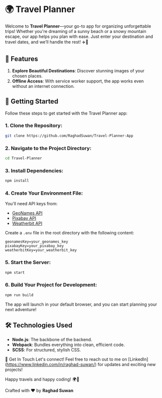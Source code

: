 # 🌍 Travel Planner

Welcome to **Travel Planner**—your go-to app for organizing unforgettable trips! Whether you're dreaming of a sunny beach or a snowy mountain escape, our app helps you plan with ease. Just enter your destination and travel dates, and we’ll handle the rest! ✈️🌟

## 🎉 Features

1. **Explore Beautiful Destinations**: Discover stunning images of your chosen places.
2. **Offline Access**: With service worker support, the app works even without an internet connection.

## 🚀 Getting Started

Follow these steps to get started with the Travel Planner app:

### 1. Clone the Repository:
```bash
git clone https://github.com/RaghadSuwan/Travel-Planner-App
```

### 2. Navigate to the Project Directory:
```bash
cd Travel-Planner
```

### 3. Install Dependencies:
```bash
npm install
```

### 4. Create Your Environment File:

You'll need API keys from:
- [GeoNames API](https://www.geonames.org/export/web-services.html)
- [Pixabay API](https://pixabay.com/api/docs/)
- [Weatherbit API](https://www.weatherbit.io/api)

Create a `.env` file in the root directory with the following content:
```plaintext
geonamesKey=your_geonames_key
pixabayKey=your_pixabay_key
weatherbitKey=your_weatherbit_key
```

### 5. Start the Server:
```bash
npm start
```

### 6. Build Your Project for Development:
```bash
npm run build
```

The app will launch in your default browser, and you can start planning your next adventure!

## 🛠 Technologies Used

- **Node.js**: The backbone of the backend.
- **Webpack**: Bundles everything into clean, efficient code.
- **SCSS**: For structured, stylish CSS.

💬 Get In Touch
Let's connect! Feel free to reach out to me on [LinkedIn]
 (https://www.linkedin.com/in/raghad-suwan/) for updates and exciting new projects!

Happy travels and happy coding! 🌍🚀

Crafted with ❤️ by **Raghad Suwan**
